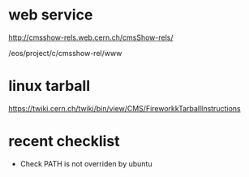 # web service

http://cmsshow-rels.web.cern.ch/cmsShow-rels/


/eos/project/c/cmsshow-rel/www

# linux tarball
https://twiki.cern.ch/twiki/bin/view/CMS/FireworkkTarballInstructions


# recent checklist
 * Check PATH is not overriden by ubuntu
